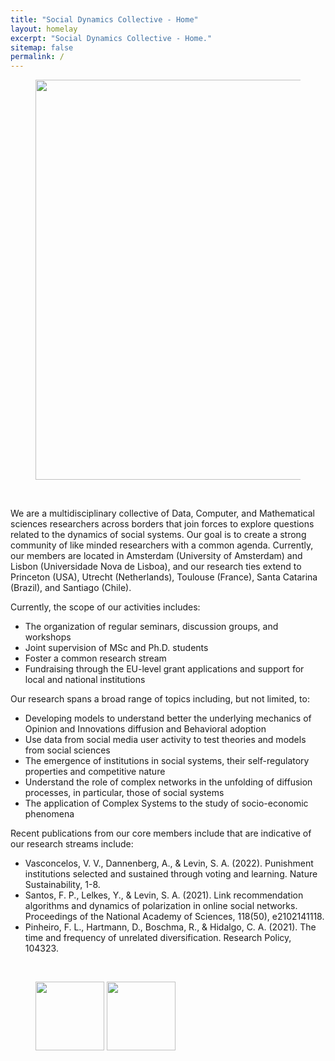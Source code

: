 ```yaml
---
title: "Social Dynamics Collective - Home"
layout: homelay
excerpt: "Social Dynamics Collective - Home."
sitemap: false
permalink: /
---
```


<figure class="fourth" markdown="0">
    <img src="{{ site.url }}{{ site.baseurl }}/images/slider7001400/slide2.jpeg" style="width: 640px" />
</figure>
<br>

<p>
We are a multidisciplinary collective of Data, Computer, and Mathematical sciences researchers across borders that join forces to explore questions related to the dynamics of social systems. 
Our goal is to create a strong community of like minded researchers with a common agenda. 
Currently, our members are located in Amsterdam (University of Amsterdam) and Lisbon (Universidade Nova de Lisboa), and our research ties extend to Princeton (USA), Utrecht (Netherlands), Toulouse (France), Santa Catarina (Brazil), and Santiago (Chile). 
</p>

Currently, the scope of our activities includes:
- The organization of regular seminars, discussion groups, and workshops
- Joint supervision of MSc and Ph.D. students
- Foster a common research stream
- Fundraising through the EU-level grant applications and support for local and national institutions

Our research spans a broad range of topics including, but not limited, to:
- Developing models to understand better the underlying mechanics of Opinion and Innovations diffusion and Behavioral adoption
- Use data from social media user activity to test theories and models from social sciences
- The emergence of institutions in social systems, their self-regulatory properties and competitive nature 
- Understand the role of complex networks in the unfolding of diffusion processes, in particular, those of social systems
- The application of Complex Systems to the study of socio-economic phenomena

Recent publications from our core members include that are indicative of our research streams include:
- Vasconcelos, V. V., Dannenberg, A., & Levin, S. A. (2022). Punishment institutions selected and sustained through voting and learning. Nature Sustainability, 1-8.
- Santos, F. P., Lelkes, Y., & Levin, S. A. (2021). Link recommendation algorithms and dynamics of polarization in online social networks. Proceedings of the National Academy of Sciences, 118(50), e2102141118.
- Pinheiro, F. L., Hartmann, D., Boschma, R., & Hidalgo, C. A. (2021). The time and frequency of unrelated diversification. Research Policy, 104323.

<br>
<figure class="fourth">
  <img src="{{ site.url }}{{ site.baseurl }}/images/logopic/Logo_uva.png" style="width: 110px">
  <img src="{{ site.url }}{{ site.baseurl }}/images/logopic/Logo_novaims.png" style="width: 110px">
</figure>
